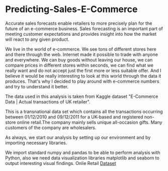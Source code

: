 # Predicting-Sales-E-Commerce
Accurate sales forecasts enable retailers to more precisely plan for the future of an e-commerce business. Sales forecasting is an important part of meeting customer expectations and provides insight into how the market will react to any given product.

We live in the world of e-commerce. We see tons of different stores here and there through the web. Internet made it possible to trade with anyone and everywhere. We can buy goods without leaving our house, we can compare prices in different stores within seconds, we can find what we really want and do not accept just the first more or less suitable offer. And I believe it would be really interesting to look at this world through the data it produces. That's why I decided to play around with e-commerce numbers and try to understand it better.

The data used in this analysis is taken from Kaggle dataset "E-Commerce Data | Actual transactions of UK retailer".

This is a transnational data set which contains all the transactions occurring between 01/12/2010 and 09/12/2011 for a UK-based and registered non-store online retail.The company mainly sells unique all-occasion gifts. Many customers of the company are wholesalers.

As always, we start our analysis by setting up our environment and by importing necessary libraries.

We import standard numpy and pandas to be able to perform analysis with Python, also we need data visualization libraries matplotlib and seaborn to output interesting visual findings.
Onlie Retail [Dataset](https://archive.ics.uci.edu/dataset/352/online+retail)
